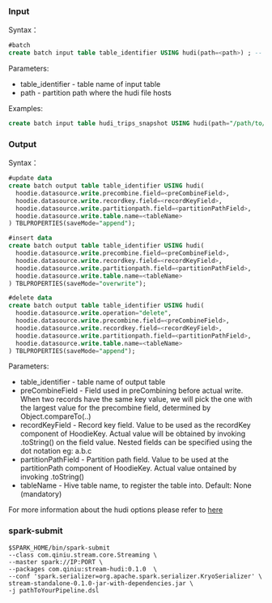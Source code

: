 ### Input

Syntax：

```sql
#batch 
create batch input table table_identifier USING hudi(path=<path>) ; -- load 
```

Parameters:

- table_identifier - table name of input table
- path - partition path where the hudi file hosts

Examples:

```sql
create batch input table hudi_trips_snapshot USING hudi(path="/path/to/your/hudi/location") ;
```

### Output

Syntax：

```sql
#update data
create batch output table table_identifier USING hudi(
  hoodie.datasource.write.precombine.field=<preCombineField>,
  hoodie.datasource.write.recordkey.field=<recordKeyField>,
  hoodie.datasource.write.partitionpath.field=<partitionPathField>,
  hoodie.datasource.write.table.name=<tableName>
) TBLPROPERTIES(saveMode="append");

#insert data
create batch output table table_identifier USING hudi(
  hoodie.datasource.write.precombine.field=<preCombineField>,
  hoodie.datasource.write.recordkey.field=<recordKeyField>,
  hoodie.datasource.write.partitionpath.field=<partitionPathField>,
  hoodie.datasource.write.table.name=<tableName>
) TBLPROPERTIES(saveMode="overwrite");

#delete data
create batch output table table_identifier USING hudi(
  hoodie.datasource.write.operation="delete",
  hoodie.datasource.write.precombine.field=<preCombineField>,
  hoodie.datasource.write.recordkey.field=<recordKeyField>,
  hoodie.datasource.write.partitionpath.field=<partitionPathField>,
  hoodie.datasource.write.table.name=<tableName>
) TBLPROPERTIES(saveMode="append");
```

Parameters:

- table_identifier -  table name of output table
- preCombineField - Field used in preCombining before actual write. When two records have the same key value, we will pick the one with the largest value for the precombine field, determined by Object.compareTo(..)
- recordKeyField - Record key field. Value to be used as the recordKey component of HoodieKey. Actual value will be obtained by invoking .toString() on the field value. Nested fields can be specified using the dot notation eg: a.b.c
- partitionPathField - Partition path field. Value to be used at the partitionPath component of HoodieKey. Actual value ontained by invoking .toString()
- tableName - Hive table name, to register the table into. Default: None (mandatory)

For more information about the hudi options please refer to [here](https://hudi.apache.org/docs/configurations.html#write-options)

### spark-submit

```shell
$SPARK_HOME/bin/spark-submit
--class com.qiniu.stream.core.Streaming \
--master spark://IP:PORT \
--packages com.qiniu:stream-hudi:0.1.0  \
--conf 'spark.serializer=org.apache.spark.serializer.KryoSerializer' \
stream-standalone-0.1.0-jar-with-dependencies.jar \
-j pathToYourPipeline.dsl 

```

